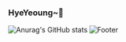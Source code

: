 ### HyeYeoung~🍓



![Anurag's GitHub stats](https://github-readme-stats.vercel.app/api?username=hyeyeoung&show_icons=true&theme=radical)
![Footer](https://capsule-render.vercel.app/api?type=waving&color=auto&height=200&section=footer)
